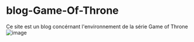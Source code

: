 # blog-Game-Of-Throne

Ce site est un blog concérnant l'environnement de la série Game of Throne
![image]("https://drive.google.com/file/d/1rd0MVK16k_p8IzDPTdr4okCt4CkeVkpC/view?usp=sharing")

